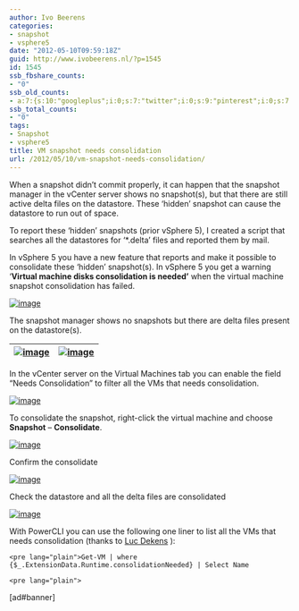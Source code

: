```yaml
---
author: Ivo Beerens
categories:
- snapshot
- vsphere5
date: "2012-05-10T09:59:18Z"
guid: http://www.ivobeerens.nl/?p=1545
id: 1545
ssb_fbshare_counts:
- "0"
ssb_old_counts:
- a:7:{s:10:"googleplus";i:0;s:7:"twitter";i:0;s:9:"pinterest";i:0;s:7:"fbshare";i:0;s:8:"linkedin";i:0;s:6:"reddit";i:0;s:6:"tumblr";i:0;}
ssb_total_counts:
- "0"
tags:
- Snapshot
- vsphere5
title: VM snapshot needs consolidation
url: /2012/05/10/vm-snapshot-needs-consolidation/
---
```


When a snapshot didn’t commit properly, it can happen that the snapshot manager in the vCenter server shows no snapshot(s), but that there are still active delta files on the datastore. These ‘hidden’ snapshot can cause the datastore to run out of space.

To report these ‘hidden’ snapshots (prior vSphere 5), I created a script that searches all the datastores for ‘\*.delta’ files and reported them by mail.

In vSphere 5 you have a new feature that reports and make it possible to consolidate these ‘hidden’ snapshot(s). In vSphere 5 you get a warning ‘**Virtual machine disks consolidation is needed’** when the virtual machine snapshot consolidation has failed.

[![image](http://localhost/wp-content/uploads/2012/05/image8_thumb.png "image")](http://localhost/wp-content/uploads/2012/05/image81.png)

The snapshot manager shows no snapshots but there are delta files present on the datastore(s).

| [![image](http://localhost/wp-content/uploads/2012/05/image_thumb9.png "image")](http://localhost/wp-content/uploads/2012/05/image9.png) | [![image](http://localhost/wp-content/uploads/2012/05/image_thumb10.png "image")](http://localhost/wp-content/uploads/2012/05/image10.png) |
|---|---|

In the vCenter server on the Virtual Machines tab you can enable the field “Needs Consolidation” to filter all the VMs that needs consolidation.

[![image](http://localhost/wp-content/uploads/2012/05/image12_thumb.png "image")](http://localhost/wp-content/uploads/2012/05/image12.png)

To consolidate the snapshot, right-click the virtual machine and choose **Snapshot** – **Consolidate**.

[![image](http://localhost/wp-content/uploads/2012/05/image20_thumb.png "image")](http://localhost/wp-content/uploads/2012/05/image20.png)

Confirm the consolidate

[![image](http://localhost/wp-content/uploads/2012/05/image24_thumb.png "image")](http://localhost/wp-content/uploads/2012/05/image24.png)

Check the datastore and all the delta files are consolidated

[![image](http://localhost/wp-content/uploads/2012/05/image27_thumb.png "image")](http://localhost/wp-content/uploads/2012/05/image27.png)

With PowerCLI you can use the following one liner to list all the VMs that needs consolidation (thanks to [Luc Dekens](http://www.lucd.info/) ):

```
<pre lang="plain">Get-VM | where {$_.ExtensionData.Runtime.consolidationNeeded} | Select Name 
```

```
<pre lang="plain"> 
```

\[ad#banner\]
